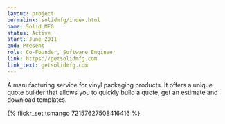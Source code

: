 ```yaml
---
layout: project
permalink: solidmfg/index.html
name: Solid MFG
status: Active
start: June 2011
end: Present
role: Co-Founder, Software Engineer
link: https://getsolidmfg.com
link_text: getsolidmfg.com
---
```


A manufacturing service for vinyl packaging products. It offers a unique quote 
builder that allows you to quickly build a quote, get an estimate and download 
templates.

<div>{% flickr_set tsmango 72157627508416416 %}</div>
